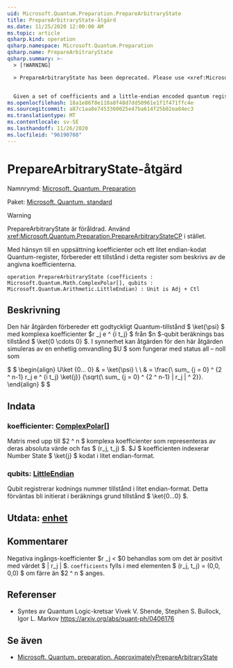 ```yaml
---
uid: Microsoft.Quantum.Preparation.PrepareArbitraryState
title: PrepareArbitraryState-åtgärd
ms.date: 11/25/2020 12:00:00 AM
ms.topic: article
qsharp.kind: operation
qsharp.namespace: Microsoft.Quantum.Preparation
qsharp.name: PrepareArbitraryState
qsharp.summary: >-
  > [!WARNING]

  > PrepareArbitraryState has been deprecated. Please use <xref:Microsoft.Quantum.Preparation.PrepareArbitraryStateCP> instead.


  Given a set of coefficients and a little-endian encoded quantum register, prepares an state on that register described by the given coefficients.
ms.openlocfilehash: 18a1e86f8e110a8f48d7dd50961e1f1f471ffc4e
ms.sourcegitcommit: a87c1aa8e7453360025e47ba614f25b02ea84ec3
ms.translationtype: MT
ms.contentlocale: sv-SE
ms.lasthandoff: 11/26/2020
ms.locfileid: "96190708"
---
```

# <a name="preparearbitrarystate-operation"></a>PrepareArbitraryState-åtgärd

Namnrymd: [Microsoft. Quantum. Preparation](xref:Microsoft.Quantum.Preparation)

Paket: [Microsoft. Quantum. standard](https://nuget.org/packages/Microsoft.Quantum.Standard)


> [!WARNING]
> PrepareArbitraryState är föråldrad. Använd <xref:Microsoft.Quantum.Preparation.PrepareArbitraryStateCP> i stället.

Med hänsyn till en uppsättning koefficienter och ett litet endian-kodat Quantum-register, förbereder ett tillstånd i detta register som beskrivs av de angivna koefficienterna.

```qsharp
operation PrepareArbitraryState (coefficients : Microsoft.Quantum.Math.ComplexPolar[], qubits : Microsoft.Quantum.Arithmetic.LittleEndian) : Unit is Adj + Ctl
```


## <a name="description"></a>Beskrivning

Den här åtgärden förbereder ett godtyckligt Quantum-tillstånd $ \ket{\psi} $ med komplexa koefficienter $r _j e ^ {i t_j} $ från $n $-qubit beräknings bas tillstånd $ \ket{0 \cdots 0} $.
I synnerhet kan åtgärden för den här åtgärden simuleras av en enhetlig omvandling $U $ som fungerar med status all – noll som

$ $ \begin{align} U\ket {0... 0} & = \ket{\psi} \\ \\ & = \frac{\ sum_ {j = 0} ^ {2 ^ n-1} r_j e ^ {i t_j} \ket{j}} {\sqrt{\ sum_ {j = 0} ^ {2 ^ n-1} | r_j | ^ 2}}.
\end{align} $ $

## <a name="input"></a>Indata

### <a name="coefficients--complexpolar"></a>koefficienter: [ComplexPolar](xref:Microsoft.Quantum.Math.ComplexPolar)[]

Matris med upp till $2 ^ n $ komplexa koefficienter som representeras av deras absoluta värde och fas $ (r_j, t_j) $. $J $ koefficienten indexerar Number State $ \ket{j} $ kodat i litet endian-format.


### <a name="qubits--littleendian"></a>qubits: [LittleEndian](xref:Microsoft.Quantum.Arithmetic.LittleEndian)

Qubit registrerar kodnings nummer tillstånd i litet endian-format. Detta förväntas bli initierat i beräknings grund tillstånd $ \ket{0...0} $.



## <a name="output--unit"></a>Utdata: [enhet](xref:microsoft.quantum.lang-ref.unit)



## <a name="remarks"></a>Kommentarer

Negativa ingångs-koefficienter $r _j < $0 behandlas som om det är positivt med värdet $ | r_j | $. `coefficients` fylls i med elementen $ (r_j, t_j) = (0,0, 0,0) $ om färre än $2 ^ n $ anges.

## <a name="references"></a>Referenser

- Syntes av Quantum Logic-kretsar Vivek V. Shende, Stephen S. Bullock, Igor L. Markov https://arxiv.org/abs/quant-ph/0406176

## <a name="see-also"></a>Se även

- [Microsoft. Quantum. preparation. ApproximatelyPrepareArbitraryState](xref:Microsoft.Quantum.Preparation.ApproximatelyPrepareArbitraryState)